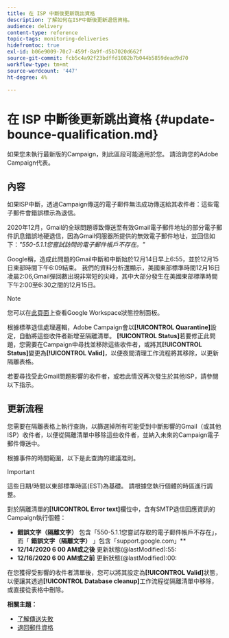```yaml
---
title: 在 ISP 中斷後更新跳出資格
description: 了解如何在ISP中斷後更新退信資格。
audience: delivery
content-type: reference
topic-tags: monitoring-deliveries
hidefromtoc: true
exl-id: b06e9009-70c7-459f-8a9f-d5b7020d662f
source-git-commit: fcb5c4a92f23bdffd1082b7b044b5859dead9d70
workflow-type: tm+mt
source-wordcount: '447'
ht-degree: 4%

---
```


# 在 ISP 中斷後更新跳出資格 {#update-bounce-qualification.md}

如果您未執行最新版的Campaign，則此區段可能適用於您。 請洽詢您的Adobe Campaign代表。

## 內容

如果ISP中斷，透過Campaign傳送的電子郵件無法成功傳送給其收件者：這些電子郵件會錯誤標示為退信。

2020年12月，Gmail的全球問題導致傳送至有效Gmail電子郵件地址的部分電子郵件訊息錯誤地硬退信，因為Gmail伺服器所提供的無效電子郵件地址，並回信如下：*&quot;550-5.1.1您嘗試訪問的電子郵件帳戶不存在。&quot;*

Google稱，造成此問題的Gmail中斷和中斷始於12月14日早上6:55，並於12月15日東部時間下午6:09結束。 我們的資料分析還顯示，美國東部標準時間12月16日凌晨2:06,Gmail彈回數出現非常短的尖峰，其中大部分發生在美國東部標準時間下午2:00至6:30之間的12月15日。

>[!NOTE]
>
>您可以在[此頁面](https://www.google.com/appsstatus#hl=en&amp;v=status)上查看Google Workspace狀態控制面板。


根據標準退信處理邏輯，Adobe Campaign會以&#x200B;**[!UICONTROL Quarantine]**&#x200B;設定，自動將這些收件者新增至隔離清單。 **[!UICONTROL Status]**&#x200B;若要修正此問題，您需要在Campaign中尋找並移除這些收件者，或將其&#x200B;**[!UICONTROL Status]**&#x200B;變更為&#x200B;**[!UICONTROL Valid]**，以便夜間清理工作流程將其移除，以更新隔離表格。

若要尋找受此Gmail問題影響的收件者，或若此情況再次發生於其他ISP，請參閱以下指示。

## 更新流程

您需要在隔離表格上執行查詢，以篩選掉所有可能受到中斷影響的Gmail（或其他ISP）收件者，以便從隔離清單中移除這些收件者，並納入未來的Campaign電子郵件傳送中。

根據事件的時間範圍，以下是此查詢的建議准則。

>[!IMPORTANT]
>
>這些日期/時間以東部標準時區(EST)為基礎。 請根據您執行個體的時區進行調整。

對於隔離清單的&#x200B;**[!UICONTROL Error text]**&#x200B;欄位中，含有SMTP退信回應資訊的Campaign執行個體：

* **錯誤文字（隔離文字）** 包含「550-5.1.1您嘗試存取的電子郵件帳戶不存在」，而「 **錯誤文字（隔離文字）** 」包含「support.google.com」**
* **12/14/2020 6 00 AM或之後** 更新狀態(@lastModified):55:
* **12/16/2020 6 00 AM或之前** 更新狀態(@lastModified):00:

在您獲得受影響的收件者清單後，您可以將其設定為&#x200B;**[!UICONTROL Valid]**&#x200B;狀態，以便讓其透過&#x200B;**[!UICONTROL Database cleanup]**&#x200B;工作流程從隔離清單中移除，或直接從表格中刪除。

**相關主題：**
* [了解傳送失敗](../../sending/using/understanding-delivery-failures.md)
* [退回郵件資格](../../sending/using/understanding-delivery-failures.md#bounce-mail-qualification)
